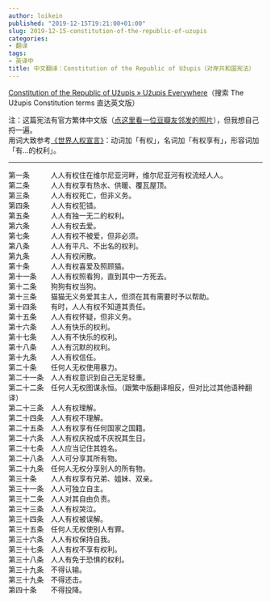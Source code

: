 ```yaml
---
author: loikein
published: "2019-12-15T19:21:00+01:00"
slug: 2019-12-15-constitution-of-the-republic-of-uzupis
categories:
- 翻译
tags:
- 英译中
title: 中文翻译：Constitution of the Republic of Užupis（对岸共和国宪法）
---
```

[Constitution of the Republic of Užupis » Užupis
Everywhere](http://uzhupisembassy.eu/uzhupis-constitution/)（搜索 The
Užupis Constitution terms 直达英文版）  

注：这篇宪法有官方繁体中文版（[点这里看一位豆瓣友邻发的照片](https://www.douban.com/note/685531545/)），但我想自己捋一遍。  
用词大致参考[《世界人权宣言》](https://www.un.org/zh/universal-declaration-human-rights/)：动词加「有权」，名词加「有权享有」，形容词加「有…的权利」。  

***

第一条　　　人人有权住在维尔尼亚河畔，维尔尼亚河有权流经人人。  
第二条　　　人人有权享有热水、供暖、覆瓦屋顶。  
第三条　　　人人有权死亡，但非义务。  
第四条　　　人人有权犯错。  
第五条　　　人人有独一无二的权利。  
第六条　　　人人有权去爱。  
第七条　　　人人有权不被爱，但非必须。  
第八条　　　人人有平凡、不出名的权利。  
第九条　　　人人有权闲散。  
第十条　　　人人有权喜爱及照顾猫。  
第十一条　　人人有权照看狗，直到其中一方死去。  
第十二条　　狗狗有权当狗。  
第十三条　　猫猫无义务爱其主人，但须在其有需要时予以帮助。  
第十四条　　有时，人人有权不知道其责任。  
第十五条　　人人有权怀疑，但非义务。  
第十六条　　人人有快乐的权利。  
第十七条　　人人有不快乐的权利。  
第十八条　　人人有沉默的权利。  
第十九条　　人人有权信任。  
第二十条　　任何人无权使用暴力。  
第二十一条　人人有权意识到自己无足轻重。  
第二十二条　任何人无权图谋永恒。（跟繁中版翻译相反，但对比过其他语种翻译）  
第二十三条　人人有权理解。  
第二十四条　人人有权不理解。  
第二十五条　人人有权享有任何国家之国籍。  
第二十六条　人人有权庆祝或不庆祝其生日。  
第二十七条　人人应当记住其姓名。  
第二十八条　人人可分享其所有物。  
第二十九条　任何人无权分享别人的所有物。  
第三十条　　人人有权享有兄弟、姐妹、双亲。  
第三十一条　人人可独立自主。  
第三十二条　人人对其自由负责。  
第三十三条　人人有权哭泣。  
第三十四条　人人有权被误解。  
第三十五条　任何人无权使别人有罪。  
第三十六条　人人有权保持自我。  
第三十七条　人人有权不享有权利。  
第三十八条　人人有免于恐惧的权利。  
第三十九条　不得认输。  
第三十九条　不得还击。  
第四十条　　不得投降。
